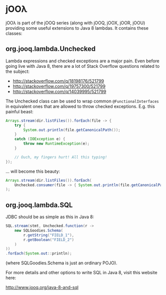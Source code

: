 jOOλ
====

jOOλ is part of the jOOQ series (along with jOOQ, jOOX, jOOR, jOOU) providing some useful extensions to Java 8 lambdas. It contains these classes:

org.jooq.lambda.Unchecked
-------------------------

Lambda expressions and checked exceptions are a major pain. Even before going live with Java 8, there are a lot of Stack Overflow questions related to the subject:

- http://stackoverflow.com/q/18198176/521799
- http://stackoverflow.com/q/19757300/521799
- http://stackoverflow.com/q/14039995/521799

The Unchecked class can be used to wrap common `@FunctionalInterfaces` in equivalent ones that are allowed to throw checked exceptions. E.g. this painful beast:

```java
Arrays.stream(dir.listFiles()).forEach(file -> {
    try {
        System.out.println(file.getCanonicalPath());
    }
    catch (IOException e) {
        throw new RuntimeException(e);
    }

    // Ouch, my fingers hurt! All this typing!
});
```

... will become this beauty:

```java
Arrays.stream(dir.listFiles()).forEach(
    Unchecked.consumer(file -> { System.out.println(file.getCanonicalPath()); })
);
```

org.jooq.lambda.SQL
-------------------
JDBC should be as simple as this in Java 8:

```java
SQL.stream(stmt, Unchecked.function(r ->
    new SQLGoodies.Schema(
        r.getString("FIELD_1"),
        r.getBoolean("FIELD_2")
    )
))
.forEach(System.out::println);
```

(where SQLGoodies.Schema is just an ordinary POJO).

For more details and other options to write SQL in Java 8, visit this website here:

http://www.jooq.org/java-8-and-sql
